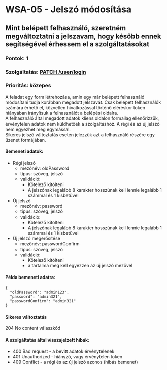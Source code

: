 # WSA-05 - Jelszó módosítása

## Mint belépett felhasználó, szeretném megváltoztatni a jelszavam, hogy később ennek segítségével érhessem el a szolgáltatásokat

### Pontok: 1
### Szolgáltatás: [PATCH /user/login](http://localhost:5000/api-doc#/Users/AuthController_changePassword)
### Prioritás: közepes

A feladat egy form létrehozása, amin egy már belépett felhasználó módosítani tudja korábban megadott jelszavát. Csak belépett felhasználók számára érhető el, közvetlen hivatkozással történő eléréskor token hiányában irányítsuk a felhasználót a belépési oldalra.  
A felhasználó által megadott adatok kliens oldalon formailag ellenőrizzük, érvénytelen adatok nem küldhetőek a szolgaltáshoz. A régi és az új jelszó nem egyezhet meg egymással.  
Sikeres jelszó változtatás esetén jelezzük azt a felhasználó részére egy üzenet formájában.

#### Bemeneti adatok:
- Régi jelszó
  - mezőnév: oldPassword
  - típus: szöveg, jelszó
  - validáció:
    - Kötelező kitölteni
    - A jelszónak legalább 8 karakter hosszúnak kell lennie legalább 1 számmal és 1 kisbetűvel
- Új jelszó
  - mezőnév: password
  - típus: szöveg, jelszó
  - validáció:
    - Kötelező kitölteni
    - A jelszónak legalább 8 karakter hosszúnak kell lennie legalább 1 számmal és 1 kisbetűvel
- Új jelszó megerősítése
  - mezőnév: passwordConfirm
  - típus: szöveg, jelszó
  - validáció:
    - Kötelező kitölteni
    - a tartalma meg kell egyezzen az új jelszó mezővel

#### Példa bemeneti adatra:
```
{
  "oldPassword": "admin123",
  "password": "admin321",
  "passwordConfirm": "admin321"
}
```

#### Sikeres változtatás
204 No content válaszkód

#### A szolgáltatás által visszajelzett hibák:
- 400 Bad request - a bevitt adatok érvénytelenek
- 401 Unauthorized - hiányzó, vagy érvénytelen token
- 409 Conflict - a régi és az új jelszó azonos (hibás bemenet)